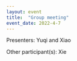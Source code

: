 ```yaml
---
layout: event
title:  "Group meeting"
event_date: 2022-4-7
---
```


Presenters: Yuqi and Xiao

Other participant(s): Xie